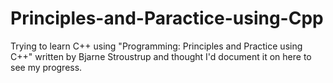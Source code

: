 # Principles-and-Paractice-using-Cpp

Trying to learn C++ using "Programming: Principles and Practice using C++" written by Bjarne Stroustrup and thought I'd document it on here to see my progress.
